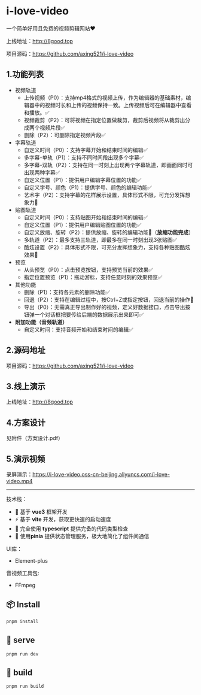 # i-love-video
一个简单好用且免费的视频剪辑网站❤

上线地址：http://8good.top

项目源码：https://github.com/axing521/i-love-video

## 1.功能列表

* 视频轨道
  * 上传视频（P0）：支持mp4格式的视频上传，作为编辑器的基础素材，编辑器中的视频时长和上传的视频保持一致。上传视频后可在编辑器中查看和播放。✅
  * 视频裁剪（P2）：可将视频在指定位置做裁剪，裁剪后视频将从裁剪出分成两个视频片段✅
  * 删除（P2）：可删除指定视频片段✅
* 字幕轨道
  * 自定义时间（P0）：支持字幕开始和结束时间的编辑✅
  * 多字幕-单轨（P1）：支持不同时间段出现多个字幕✅
  * 多字幕-双轨（P2）：支持在同一时刻上出现两个字幕轨道，即画面同时可出现两种字幕✅
  * 自定义位置（P1）：提供用户编辑字幕位置的功能✅
  * 自定义字号、颜色（P1）：提供字号、颜色的编辑功能✅
  * 艺术字（P2）：支持字幕的花样展示设置，具体形式不限，可充分发挥想象力🚧
* 贴图轨道
  * 自定义时间（P0）：支持贴图开始和结束时间的编辑✅
  * 自定义位置（P1）：提供用户编辑贴图位置的功能✅
  * 自定义放缩、旋转（P2）：提供放缩、旋转的编辑功能🚧（**放缩功能完成**）
  * 多轨道（P2）：最多支持三轨道，即最多在同一时刻出现3张贴图✅
  * 酷炫设置（P2）：具体形式不限，可充分发挥想象力，支持各种贴图酷炫效果🚧
* 预览
  * 从头预览（P0）：点击预览按钮，支持预览当前的效果✅
  * 指定位置预览（P1）：拖动游标，支持任意时刻的效果预览✅
* 其他功能
  * 删除（P1）：支持各元素的删除功能✅
  * 回退（P2）：支持在编辑过程中，按Ctrl+Z或指定按钮，回退当前的操作🚧
  * 导出（P0）：无需真正导出制作好的视频，定义好数据接口，点击导出按钮弹一个对话框把要传给后端的数据展示出来即可✅
* **附加功能（音频轨道）**
  * 自定义时间：支持音频开始和结束时间的编辑✅

## 2.源码地址

项目源码：https://github.com/axing521/i-love-video

## 3.线上演示

上线地址：http://8good.top

## 4.方案设计

见附件（方案设计.pdf）

## 5.演示视频

录屏演示：https://i-love-video.oss-cn-beijing.aliyuncs.com/i-love-video.mp4

---

技术栈：

- 🎪 基于 **vue3** 框架开发
- ⚡ 基于 **vite** 开发，获取更快速的启动速度
- 🦾 完全使用 **typescript** 提供完备的代码类型检查
- 🔋 使用**pinia** 提供状态管理服务，极大地简化了组件间通信

UI库：

* Element-plus

音视频工具包:

* FFmpeg

## 📦 Install

```bash
pnpm install
```

## 🦄  serve

```bash
pnpm run dev
```

## 🧱  build

```bash
pnpm run build
```

## 
